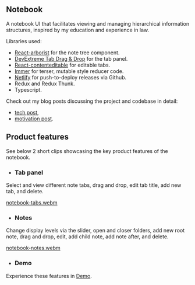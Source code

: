 ## Notebook

A notebook UI that facilitates viewing and managing hierarchical information structures, inspired by my education and experience in law.

Libraries used: 
- [React-arborist](https://github.com/brimdata/react-arborist) for the note tree component.
- [DevExtreme Tab Drag & Drop](https://js.devexpress.com/Demos/WidgetsGallery/Demo/TabPanel/SortableClosableTabs/React/Light/) for the tab panel.
- [React-contenteditable](https://github.com/lovasoa/react-contenteditable) for editable tabs.
- [Immer](https://github.com/immerjs/immer) for terser, mutable style reducer code.
- [Netlify](https://www.netlify.com/) for push-to-deploy releases via Github.
- Redux and Redux Thunk.
- Typescript.

Check out my blog posts discussing the project and codebase in detail:
- [tech post](https://selinazjw.com/blog/notebook-tech-post),
- [motivation post](https://selinazjw.com/blog/motivations-for-notebook).

## Product features

See below 2 short clips showcasing the key product features of the notebook.

- ### Tab panel

Select and view different note tabs, drag and drop, edit tab title, add new tab, and delete.

[notebook-tabs.webm](https://user-images.githubusercontent.com/84102041/183894027-993e98d3-4016-4199-9d1c-ce3dd31c530b.webm)

- ### Notes

Change display levels via the slider, open and closer folders, add new root note, drag and drop, edit, add child note, add note after, and delete.

[notebook-notes.webm](https://user-images.githubusercontent.com/84102041/183893981-5fe14d04-ed24-460c-b517-2731cfbf3e3b.webm)

- ### Demo

Experience these features in [Demo](https://main--selinas-notebook-ts.netlify.app/notebook).
